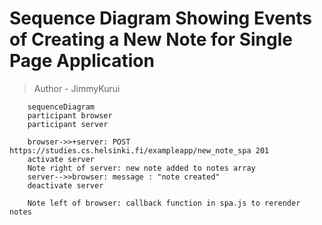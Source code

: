 # Sequence Diagram Showing Events of Creating a New Note for Single Page Application
> Author - JimmyKurui

```mermaid
    sequenceDiagram
    participant browser
    participant server

    browser->>+server: POST https://studies.cs.helsinki.fi/exampleapp/new_note_spa 201
    activate server
    Note right of server: new note added to notes array
    server-->>browser: message : "note created" 
    deactivate server
    
    Note left of browser: callback function in spa.js to rerender notes
```
